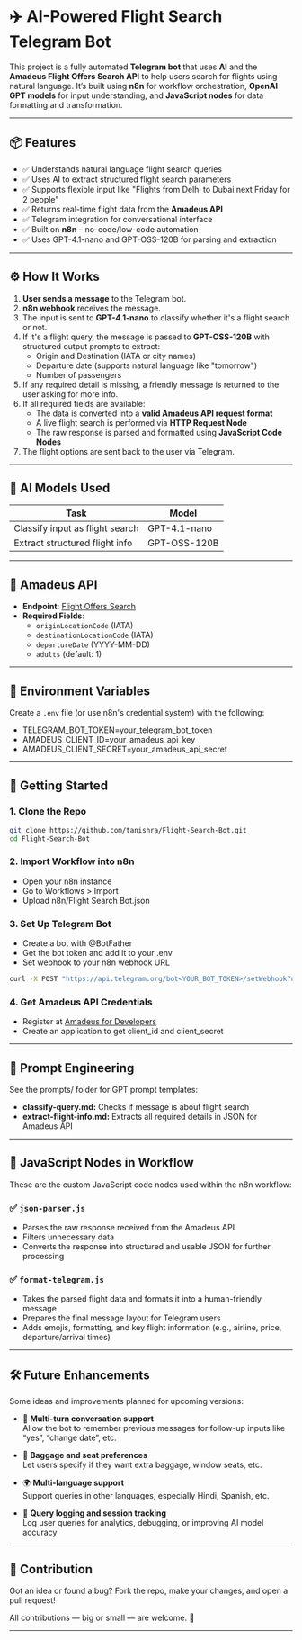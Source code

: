 # ✈️ AI-Powered Flight Search Telegram Bot

This project is a fully automated **Telegram bot** that uses **AI** and the **Amadeus Flight Offers Search API** to help users search for flights using natural language. It’s built using **n8n** for workflow orchestration, **OpenAI GPT models** for input understanding, and **JavaScript nodes** for data formatting and transformation.

---

## 📦 Features

- ✅ Understands natural language flight search queries
- ✅ Uses AI to extract structured flight search parameters
- ✅ Supports flexible input like "Flights from Delhi to Dubai next Friday for 2 people"
- ✅ Returns real-time flight data from the **Amadeus API**
- ✅ Telegram integration for conversational interface
- ✅ Built on **n8n** – no-code/low-code automation
- ✅ Uses GPT-4.1-nano and GPT-OSS-120B for parsing and extraction

---

## ⚙️ How It Works

1. **User sends a message** to the Telegram bot.
2. **n8n webhook** receives the message.
3. The input is sent to **GPT-4.1-nano** to classify whether it's a flight search or not.
4. If it's a flight query, the message is passed to **GPT-OSS-120B** with structured output prompts to extract:
   - Origin and Destination (IATA or city names)
   - Departure date (supports natural language like "tomorrow")
   - Number of passengers
5. If any required detail is missing, a friendly message is returned to the user asking for more info.
6. If all required fields are available:
   - The data is converted into a **valid Amadeus API request format**
   - A live flight search is performed via **HTTP Request Node**
   - The raw response is parsed and formatted using **JavaScript Code Nodes**
7. The flight options are sent back to the user via Telegram.

---

## 🧠 AI Models Used

| Task | Model |
|------|-------|
| Classify input as flight search | GPT-4.1-nano |
| Extract structured flight info | GPT-OSS-120B |

---

## 🧾 Amadeus API

- **Endpoint**: [Flight Offers Search](https://developers.amadeus.com/self-service/category/air/api-doc/flight-offers-search)
- **Required Fields**:
  - `originLocationCode` (IATA)
  - `destinationLocationCode` (IATA)
  - `departureDate` (YYYY-MM-DD)
  - `adults` (default: 1)

---

## 🔐 Environment Variables

Create a `.env` file (or use n8n's credential system) with the following:

- TELEGRAM_BOT_TOKEN=your_telegram_bot_token
- AMADEUS_CLIENT_ID=your_amadeus_api_key
- AMADEUS_CLIENT_SECRET=your_amadeus_api_secret

---

## 🚀 Getting Started

### 1. Clone the Repo

```bash
git clone https://github.com/tanishra/Flight-Search-Bot.git
cd Flight-Search-Bot
```

### 2. Import Workflow into n8n
- Open your n8n instance
- Go to Workflows > Import
- Upload n8n/Flight Search Bot.json

### 3. Set Up Telegram Bot
- Create a bot with @BotFather
- Get the bot token and add it to your .env
- Set webhook to your n8n webhook URL
```bash
curl -X POST "https://api.telegram.org/bot<YOUR_BOT_TOKEN>/setWebhook?url=https://your-n8n-domain/webhook/telegram"
```

### 4. Get Amadeus API Credentials
- Register at [Amadeus for Developers](https://developers.amadeus.com)
- Create an application to get client_id and client_secret

---

## 📘 Prompt Engineering
See the prompts/ folder for GPT prompt templates:
- **classify-query.md:** Checks if message is about flight search
- **extract-flight-info.md:** Extracts all required details in JSON for Amadeus API

---


## 🧰 JavaScript Nodes in Workflow

These are the custom JavaScript code nodes used within the n8n workflow:

### ✅ `json-parser.js`

- Parses the raw response received from the Amadeus API
- Filters unnecessary data
- Converts the response into structured and usable JSON for further processing

### ✅ `format-telegram.js`

- Takes the parsed flight data and formats it into a human-friendly message
- Prepares the final message layout for Telegram users
- Adds emojis, formatting, and key flight information (e.g., airline, price, departure/arrival times)

---

## 🛠 Future Enhancements

Some ideas and improvements planned for upcoming versions:

- 🔄 **Multi-turn conversation support**  
  Allow the bot to remember previous messages for follow-up inputs like “yes”, “change date”, etc.

- 🧳 **Baggage and seat preferences**  
  Let users specify if they want extra baggage, window seats, etc.

- 🌍 **Multi-language support**  
  Support queries in other languages, especially Hindi, Spanish, etc.

- 💾 **Query logging and session tracking**  
  Log user queries for analytics, debugging, or improving AI model accuracy

---

## 🤝 Contribution

Got an idea or found a bug? Fork the repo, make your changes, and open a pull request!

All contributions — big or small — are welcome. 🙌

---


